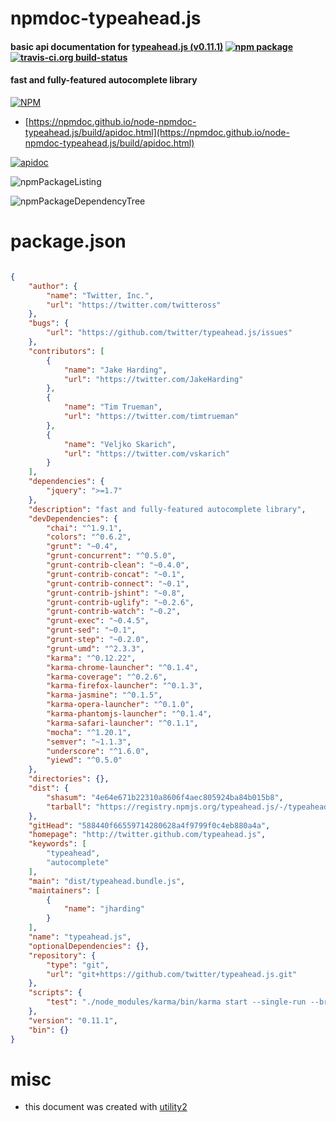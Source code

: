 # npmdoc-typeahead.js

#### basic api documentation for  [typeahead.js (v0.11.1)](http://twitter.github.com/typeahead.js)  [![npm package](https://img.shields.io/npm/v/npmdoc-typeahead.js.svg?style=flat-square)](https://www.npmjs.org/package/npmdoc-typeahead.js) [![travis-ci.org build-status](https://api.travis-ci.org/npmdoc/node-npmdoc-typeahead.js.svg)](https://travis-ci.org/npmdoc/node-npmdoc-typeahead.js)

#### fast and fully-featured autocomplete library

[![NPM](https://nodei.co/npm/typeahead.js.png?downloads=true&downloadRank=true&stars=true)](https://www.npmjs.com/package/typeahead.js)

- [https://npmdoc.github.io/node-npmdoc-typeahead.js/build/apidoc.html](https://npmdoc.github.io/node-npmdoc-typeahead.js/build/apidoc.html)

[![apidoc](https://npmdoc.github.io/node-npmdoc-typeahead.js/build/screenCapture.buildCi.browser.%252Ftmp%252Fbuild%252Fapidoc.html.png)](https://npmdoc.github.io/node-npmdoc-typeahead.js/build/apidoc.html)

![npmPackageListing](https://npmdoc.github.io/node-npmdoc-typeahead.js/build/screenCapture.npmPackageListing.svg)

![npmPackageDependencyTree](https://npmdoc.github.io/node-npmdoc-typeahead.js/build/screenCapture.npmPackageDependencyTree.svg)



# package.json

```json

{
    "author": {
        "name": "Twitter, Inc.",
        "url": "https://twitter.com/twitteross"
    },
    "bugs": {
        "url": "https://github.com/twitter/typeahead.js/issues"
    },
    "contributors": [
        {
            "name": "Jake Harding",
            "url": "https://twitter.com/JakeHarding"
        },
        {
            "name": "Tim Trueman",
            "url": "https://twitter.com/timtrueman"
        },
        {
            "name": "Veljko Skarich",
            "url": "https://twitter.com/vskarich"
        }
    ],
    "dependencies": {
        "jquery": ">=1.7"
    },
    "description": "fast and fully-featured autocomplete library",
    "devDependencies": {
        "chai": "^1.9.1",
        "colors": "^0.6.2",
        "grunt": "~0.4",
        "grunt-concurrent": "^0.5.0",
        "grunt-contrib-clean": "~0.4.0",
        "grunt-contrib-concat": "~0.1",
        "grunt-contrib-connect": "~0.1",
        "grunt-contrib-jshint": "~0.8",
        "grunt-contrib-uglify": "~0.2.6",
        "grunt-contrib-watch": "~0.2",
        "grunt-exec": "~0.4.5",
        "grunt-sed": "~0.1",
        "grunt-step": "~0.2.0",
        "grunt-umd": "^2.3.3",
        "karma": "^0.12.22",
        "karma-chrome-launcher": "^0.1.4",
        "karma-coverage": "^0.2.6",
        "karma-firefox-launcher": "^0.1.3",
        "karma-jasmine": "^0.1.5",
        "karma-opera-launcher": "^0.1.0",
        "karma-phantomjs-launcher": "^0.1.4",
        "karma-safari-launcher": "^0.1.1",
        "mocha": "^1.20.1",
        "semver": "~1.1.3",
        "underscore": "^1.6.0",
        "yiewd": "^0.5.0"
    },
    "directories": {},
    "dist": {
        "shasum": "4e64e671b22310a8606f4aec805924ba84b015b8",
        "tarball": "https://registry.npmjs.org/typeahead.js/-/typeahead.js-0.11.1.tgz"
    },
    "gitHead": "588440f66559714280628a4f9799f0c4eb880a4a",
    "homepage": "http://twitter.github.com/typeahead.js",
    "keywords": [
        "typeahead",
        "autocomplete"
    ],
    "main": "dist/typeahead.bundle.js",
    "maintainers": [
        {
            "name": "jharding"
        }
    ],
    "name": "typeahead.js",
    "optionalDependencies": {},
    "repository": {
        "type": "git",
        "url": "git+https://github.com/twitter/typeahead.js.git"
    },
    "scripts": {
        "test": "./node_modules/karma/bin/karma start --single-run --browsers PhantomJS"
    },
    "version": "0.11.1",
    "bin": {}
}
```



# misc
- this document was created with [utility2](https://github.com/kaizhu256/node-utility2)
